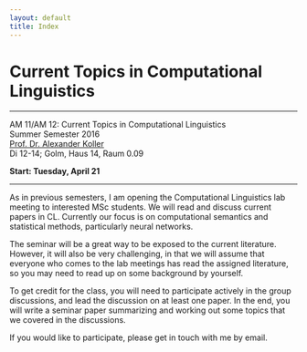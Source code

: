```yaml
---
layout: default
title: Index
---
```


# Current Topics in Computational Linguistics
---------------------------------

AM 11/AM 12: Current Topics in Computational Linguistics  
Summer Semester 2016  
[Prof. Dr. Alexander Koller](http://www.ling.uni-potsdam.de/~koller/)  
Di 12-14; Golm, Haus 14, Raum 0.09

**Start: Tuesday, April 21**

---

As in previous semesters, I am opening the Computational Linguistics
lab meeting to interested MSc students. We will read and discuss
current papers in CL. Currently our focus is on computational
semantics and statistical methods, particularly neural networks.

The seminar will be a great way to be exposed to the current
literature. However, it will also be very challenging, in that we will
assume that everyone who comes to the lab meetings has read the
assigned literature, so you may need to read up on some background by
yourself.

To get credit for the class, you will need to participate actively in
the group discussions, and lead the discussion on at least one
paper. In the end, you will write a seminar paper summarizing and
working out some topics that we covered in the discussions.

If you would like to participate, please get in touch with me by
email.
